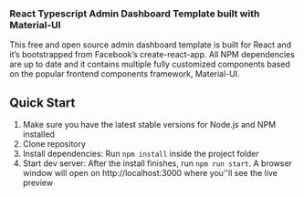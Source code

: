 

<h3>React Typescript Admin Dashboard Template built with Material-UI</h3></a>
<p>
    This free and open source admin dashboard template is built for React and it’s bootstrapped from Facebook’s create-react-app. All NPM dependencies are up to date and it contains multiple fully customized components based on the popular frontend components framework, Material-UI.
</p>

<h2>
    Quick Start
</h2>
<ol>
    <li>Make sure you have the latest stable versions for Node.js and NPM installed</li>
    <li>Clone repository
    <li>Install dependencies: Run <code>npm install</code> inside the project folder</li>
    <li>Start dev server: After the install finishes, run <code>npm run start</code>. A browser window will open on http://localhost:3000 where you''ll see the live preview</li>
</ol>

